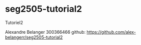 # seg2505-tutorial2
 Tutoriel2

 Alexandre Belanger
 300366466
 github: https://github.com/alex-belangerr/seg2505-tutorial2
